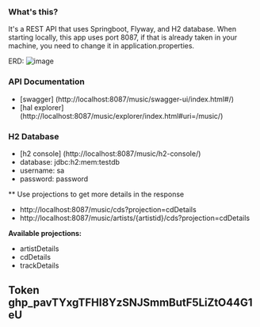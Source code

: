 ### What's this?
It's a REST API that uses Springboot, Flyway, and H2 database.
When starting locally, this app uses port 8087, if that is already taken in your machine, you need to change it in application.properties.


ERD:
![image](https://github.com/Plant-Food-Research-Open/JavaDeveloperTest/assets/40878060/adbb47c2-1f31-4bee-868a-862f25f22189)


### API Documentation

* [swagger] (http://localhost:8087/music/swagger-ui/index.html#/)
* [hal explorer] (http://localhost:8087/music/explorer/index.html#uri=/music/)

### H2 Database
* [h2 console] (http://localhost:8087/music/h2-console/)
* database: jdbc:h2:mem:testdb
* username: sa
* password: password


** Use projections to get more details in the response
* http://localhost:8087/music/cds?projection=cdDetails
* http://localhost:8087/music/artists/{artistid}/cds?projection=cdDetails

__Available projections:__
* artistDetails
* cdDetails
* trackDetails

## Token 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


